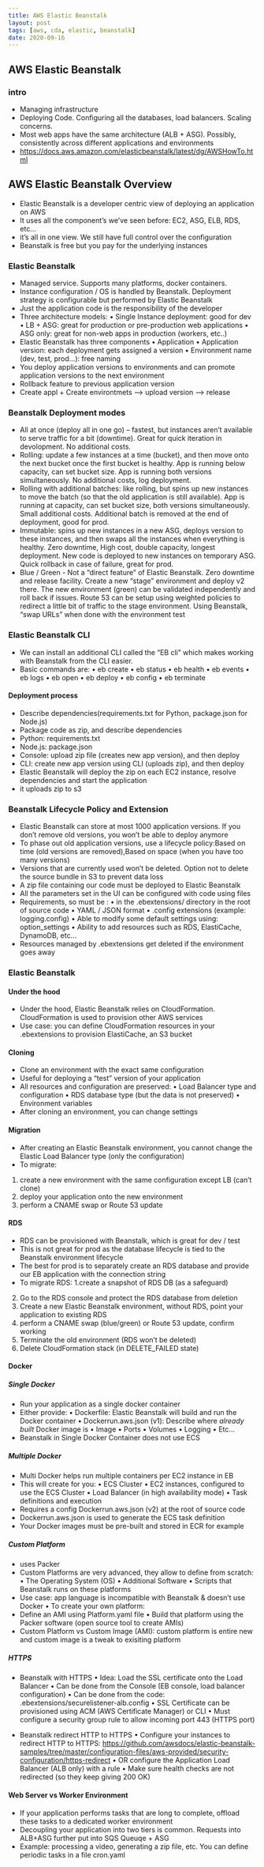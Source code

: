 ```yaml
---
title: AWS Elastic Beanstalk
layout: post
tags: [aws, cda, elastic, beanstalk]
date: 2020-09-16
---
```


## AWS Elastic Beanstalk
### intro
-	Managing infrastructure
-	Deploying Code. Configuring all the databases, load balancers. Scaling concerns.
-	Most web apps have the same architecture (ALB + ASG). Possibly, consistently across different applications and environments
- https://docs.aws.amazon.com/elasticbeanstalk/latest/dg/AWSHowTo.html

## AWS Elastic Beanstalk	Overview
-	Elastic Beanstalk is a developer centric view of deploying an application on AWS
- It uses all the component’s we’ve seen before: EC2, ASG, ELB, RDS, etc…
- it’s all in one view. We still have full control over the configuration
-	Beanstalk is free but you pay for the underlying instances
### Elastic Beanstalk
- Managed service. Supports many platforms, docker containers.
- Instance configuration / OS is handled by Beanstalk. Deployment strategy is configurable but performed by Elastic Beanstalk
- Just the application code is the responsibility of the developer
-	Three architecture models:
•	Single Instance deployment: good for dev
•	LB + ASG: great for production or pre-production web applications
•	ASG only: great for non-web apps in production (workers, etc..)
-	Elastic Beanstalk has three components
•	Application
•	Application version: each deployment gets assigned a version
•	Environment name (dev, test, prod…): free naming
-	You deploy application versions to environments and can promote application versions to the next environment
-	Rollback feature to previous application version
- Create appl + Create environtmets --> upload version --> release
### Beanstalk Deployment modes
- All at once (deploy all in one go) – fastest, but instances aren’t available to serve traffic for a bit (downtime). Great for quick iteration in devolopment. No additional costs.
- Rolling: update a few instances at a time (bucket), and then move onto the next bucket once the first bucket is healthy. App is running below capacity, can set bucket size. App is running both versions simultaneously. No additional costs, log deployment.
- Rolling with additional batches: like rolling, but spins up new instances to move the batch (so that the old application is still available). App is running at capacity, can set bucket size, both versions simultaneously. Small additional costs. Additional batch is removed at the end of deployment, good for prod.
- Immutable: spins up new instances in a new ASG, deploys version to these instances, and then swaps all the instances when everything is healthy. Zero downtime, High cost, double capacity, longest deployment. New code is deployed to new instances on temporary ASG. Quick rollback in case of failure, great for prod.
- Blue / Green - Not a “direct feature” of Elastic Beanstalk. Zero downtime and release facility.	Create a new “stage” environment and deploy v2 there. The new environment (green) can be validated independently and roll back if issues. Route 53 can be setup using weighted policies to redirect a little bit of traffic to the stage environment. Using Beanstalk, “swap URLs” when done with the environment test

### Elastic Beanstalk CLI
- We can install an additional CLI called the “EB cli” which makes working with Beanstalk from the CLI easier. 
-	Basic commands are:
•	eb create
•	eb status
•	eb health
•	eb events
•	eb logs
•	eb open
•	eb deploy
•	eb config
•	eb terminate
#### Deployment process
- Describe dependencies(requirements.txt for Python, package.json for Node.js)
- Package code as zip, and describe dependencies
- Python: requirements.txt
- Node.js: package.json
- Console: upload zip file (creates new app version), and then deploy
- CLI: create new app version using CLI (uploads zip), and then deploy
- Elastic Beanstalk will deploy the zip on each EC2 instance, resolve dependencies and start the application
- it uploads zip to s3

### Beanstalk Lifecycle Policy and Extension
- Elastic Beanstalk can store at most 1000 application versions. If you don’t remove old versions, you won’t be able to deploy anymore
- To phase out old application versions, use a lifecycle policy:Based on time (old versions are removed),Based on space (when you have too many versions)
-	Versions that are currently used won’t be deleted. Option not to delete the source bundle in S3 to prevent data loss
- A zip file containing our code must be deployed to Elastic Beanstalk
- All the parameters set in the UI can be configured with code using files
- Requirements, so must be :
•	in the .ebextensions/ directory in the root of source code
•	YAML / JSON format
•	.config extensions (example: logging.config)
•	 Able to modify some default settings using: option_settings
•	Ability to add resources such as RDS, ElastiCache, DynamoDB, etc…
- Resources managed by .ebextensions get deleted if the environment goes away

### Elastic Beanstalk
#### Under the hood
- Under the hood, Elastic Beanstalk relies on CloudFormation. CloudFormation is used to provision other AWS services 
- Use case: you can define CloudFormation resources in your .ebextensions to provision ElastiCache, an S3 bucket

#### Cloning
- Clone an environment with the exact same configuration
-	Useful for deploying a “test” version of your application
 - All resources and configuration are preserved:
•	Load Balancer type and configuration
•	RDS database type (but the data is not preserved)
•	Environment variables
-	After cloning an environment, you can change settings

#### Migration
- After creating an Elastic Beanstalk environment, you cannot change the Elastic Load Balancer type (only the configuration)
-	To migrate:
1.	create a new environment with the same configuration except LB (can’t clone)
2.	deploy your application onto the new environment
3.	perform a CNAME swap or Route 53 update

#### RDS
- RDS can be provisioned with Beanstalk, which is great for dev / test
- This is not great for prod as the database lifecycle is tied to the Beanstalk environment lifecycle
- The best for prod is to separately create an RDS database and provide our EB application with the connection string
- To migrate RDS:
1.create a snapshot of RDS DB (as a safeguard)
2.	Go to the RDS console and protect the RDS database from deletion
3.	Create a new Elastic Beanstalk environment, without RDS, point your application to existing RDS
4.	perform a CNAME swap (blue/green) or Route 53 update, confirm working
5.	Terminate the old environment (RDS won’t be deleted)
6.	Delete CloudFormation stack (in DELETE_FAILED state)

#### Docker
##### Single Docker
- Run your application as a single docker container
-	Either provide:
•	Dockerfile: Elastic Beanstalk will build and run the Docker container
•	Dockerrun.aws.json (v1): Describe where *already built* Docker image is
•	Image
•	Ports
•	Volumes
•	Logging
•	Etc...
-	Beanstalk in Single Docker Container does not use ECS

##### Multiple Docker
- Multi Docker helps run multiple containers per EC2 instance in EB
- This will create for you:
•	ECS Cluster
•	EC2 instances, configured to use the ECS Cluster
•	Load Balancer (in high availability mode)
•	Task definitions and execution
- Requires a config Dockerrun.aws.json (v2) at the root of source code
- Dockerrun.aws.json is used to generate the ECS task definition
- Your Docker images must be pre-built and stored in ECR for example

##### Custom Platform
- uses  Packer
- Custom Platforms are very advanced, they allow to define from scratch:
•	The Operating System (OS)
•	Additional Software
•	Scripts that Beanstalk runs on these platforms
-	Use case: app language is incompatible with Beanstalk & doesn’t use Docker
•	To create your own platform:
-	Define an AMI using Platform.yaml file
•	Build that platform using the Packer software (open source tool to create AMIs)
- Custom Platform vs Custom Image (AMI): custom platform is entire new and custom image is a tweak to exisiting platform

##### HTTPS
- Beanstalk with HTTPS
•	Idea: Load the SSL certificate onto the Load Balancer
•	Can be done from the Console (EB console, load balancer configuration)
•	Can be done from the code: .ebextensions/securelistener-alb.config
•	SSL Certificate can be provisioned using ACM (AWS Certificate Manager) or CLI
•	Must configure a security group rule to allow incoming port 443 (HTTPS port)

- Beanstalk redirect HTTP to HTTPS
•	Configure your instances to redirect HTTP to HTTPS: https://github.com/awsdocs/elastic-beanstalk-samples/tree/master/configuration-files/aws-provided/security-configuration/https-redirect
•	OR configure the Application Load Balancer (ALB only) with a rule
•	Make sure health checks are not redirected (so they keep giving 200 OK)

#### Web Server vs Worker Environment
- If your application performs tasks that are long to complete, offload these tasks to a dedicated
worker environment
-	Decoupling your application into two tiers is common. Requests into ALB+ASG further put into SQS Queuqe + ASG
-	Example: processing a video, generating a zip file, etc. You can define periodic tasks in a file cron.yaml


